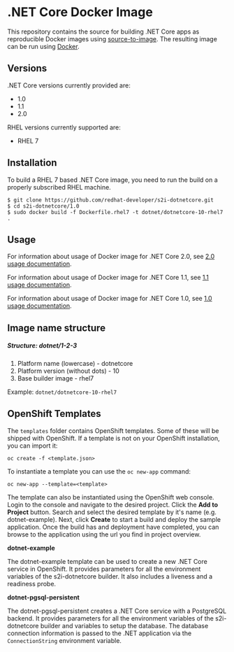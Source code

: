 .NET Core Docker Image
======================

This repository contains the source for building .NET Core apps as reproducible
Docker images using
[source-to-image](https://github.com/openshift/source-to-image).  The resulting
image can be run using [Docker](http://docker.io).

Versions
----------------
.NET Core versions currently provided are:
* 1.0
* 1.1
* 2.0

RHEL versions currently supported are:
* RHEL 7

Installation
----------------

To build a RHEL 7 based .NET Core image, you need to run the build on a
properly subscribed RHEL machine.

```
$ git clone https://github.com/redhat-developer/s2i-dotnetcore.git
$ cd s2i-dotnetcore/1.0
$ sudo docker build -f Dockerfile.rhel7 -t dotnet/dotnetcore-10-rhel7 .
```

Usage
---------------------------------

For information about usage of Docker image for .NET Core 2.0,
see [2.0 usage documentation](2.0/README.md).

For information about usage of Docker image for .NET Core 1.1,
see [1.1 usage documentation](1.1/README.md).

For information about usage of Docker image for .NET Core 1.0,
see [1.0 usage documentation](1.0/README.md).

Image name structure
------------------------
##### Structure: dotnet/1-2-3

1. Platform name (lowercase) - dotnetcore
2. Platform version (without dots) - 10
3. Base builder image - rhel7

Example: `dotnet/dotnetcore-10-rhel7`

OpenShift Templates
-------------------

The `templates` folder contains OpenShift templates. Some of these will be shipped with OpenShift.
If a template is not on your OpenShift installation, you can import it:

```
oc create -f <template.json>
```

To instantiate a template you can use the `oc new-app` command:

```
oc new-app --template=<template>
```

The template can also be instantiated using the OpenShift web console. Login to the console and
navigate to the desired project. Click the **Add to Project** button. Search and select the desired template by it's name (e.g. dotnet-example).
Next, click **Create** to start a build and deploy the sample application. Once the build has and deployment
have completed, you can browse to the application using the url you find in project overview.

**dotnet-example**

The dotnet-example template can be used to create a new .NET Core service in OpenShift. It provides parameters for all the environment
variables of the s2i-dotnetcore builder. It also includes a liveness and a readiness probe.

**dotnet-pgsql-persistent**

The dotnet-pgsql-persistent creates a .NET Core service with a PostgreSQL backend. It provides parameters for all the environment
variables of the s2i-dotnetcore builder and variables to setup the database. The database connection information is passed to the
.NET application via the `ConnectionString` environment variable.
